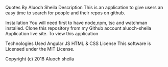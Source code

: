 Quotes
By Aluoch Sheila
Description
This is an application to give users an easy time to search for people and their repos on github.

Installation
You will need first to have node,npm, tsc and watchman installed.
Clone this repository from my Github account aluoch-sheila
Application live site.
To view this application

Technologies Used
Angular JS
HTML & CSS
License
This software is Licensed under the MIT License.

Copyright (c) 2018 Aluoch sheila
